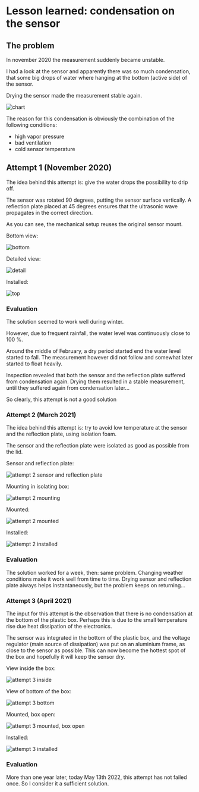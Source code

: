 # Lesson learned: condensation on the sensor

## The problem

In november 2020 the measurement suddenly became unstable.

I had a look at the sensor and apparently there was so much condensation,
that some big drops of water where hanging at the bottom (active side) of the sensor.

Drying the sensor made the measurement stable again.

![chart](ll02-chart.jpg)

The reason for this condensation is obviously the combination of the following conditions:
* high vapor pressure
* bad ventilation
* cold sensor temperature 


## Attempt 1 (November 2020)

The idea behind this attempt is: give the water drops the possibility to drip off.

The sensor was rotated 90 degrees, putting the sensor surface vertically.
A reflection plate placed at 45 degrees ensures that the ultrasonic wave propagates in the correct direction.

As you can see, the mechanical setup reuses the original sensor mount.

Bottom view:

![bottom](ll02-bottom.jpg)

Detailed view:

![detail](ll02-detail.jpg)

Installed:

![top](ll02-top.jpg)

### Evaluation

The solution seemed to work well during winter.

However, due to frequent rainfall, the water level was continuously close to 100 %.

Around the middle of February, a dry period started end the water level started to fall.
The measurement however did not follow and somewhat later started to float heavily.

Inspection revealed that both the sensor and the reflection plate suffered from condensation again.
Drying them resulted in a stable measurement, until they suffered again from condensation later...

So clearly, this attempt is not a good solution

### Attempt 2 (March 2021)

The idea behind this attempt is: try to avoid low temperature at the sensor and the reflection plate, using isolation foam.

The sensor and the reflection plate were isolated as good as possible from the lid.

Sensor and reflection plate:

![attempt 2 sensor and reflection plate](ll02-try2-1.jpg)

Mounting in isolating box:

![attempt 2 mounting](ll02-try2-2.jpg)

Mounted:

![attempt 2 mounted](ll02-try2-3.jpg)

Installed:

![attempt 2 installed](ll02-try2-4.jpg)

### Evaluation

The solution worked for a week, then: same problem. Changing weather conditions make it work well from time to time.
Drying sensor and reflection plate always helps instantaneously, but the problem keeps on returning...

### Attempt 3 (April 2021)

The input for this attempt is the observation that there is no condensation at the bottom of the plastic box.
Perhaps this is due to the small temperature rise due heat dissipation of the electronics.

The sensor was integrated in the bottom of the plastic box, and the voltage regulator (main source of dissipation)
was put on an aluminium frame, as close to the sensor as possible.
This can now become the hottest spot of the box and hopefully it will keep the sensor dry.

View inside the box:

![attempt 3 inside](ll02-try3-1.jpg)

View of bottom of the box:

![attempt 3 bottom](ll02-try3-2.jpg)

Mounted, box open:

![attempt 3 mounted, box open](ll02-try3-3.jpg)

Installed:

![attempt 3 installed](ll02-try3-4.jpg)

### Evaluation

More than one year later, today May 13th 2022, this attempt has not failed once. So I consider it a sufficient solution.